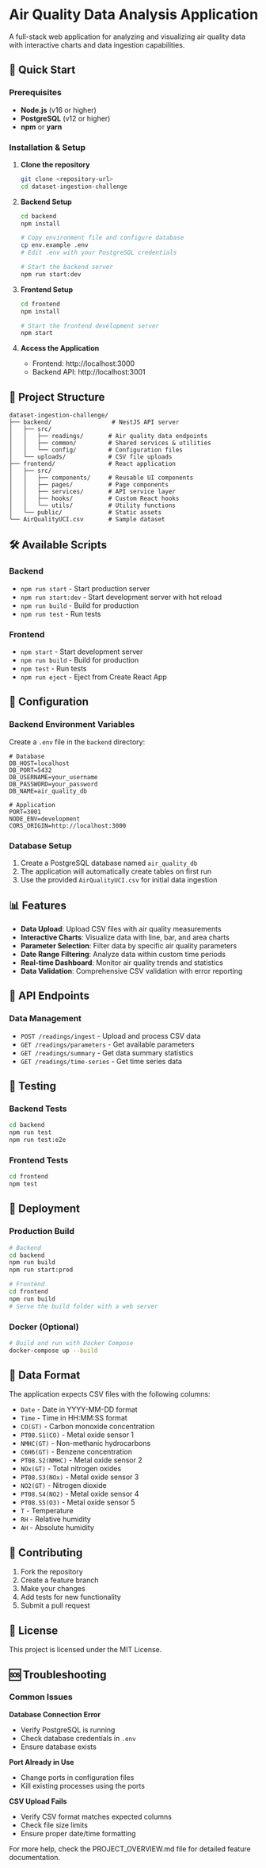 # Air Quality Data Analysis Application

A full-stack web application for analyzing and visualizing air quality data with interactive charts and data ingestion capabilities.

## 🚀 Quick Start

### Prerequisites

- **Node.js** (v16 or higher)
- **PostgreSQL** (v12 or higher)
- **npm** or **yarn**

### Installation & Setup

1. **Clone the repository**

   ```bash
   git clone <repository-url>
   cd dataset-ingestion-challenge
   ```

2. **Backend Setup**

   ```bash
   cd backend
   npm install

   # Copy environment file and configure database
   cp env.example .env
   # Edit .env with your PostgreSQL credentials

   # Start the backend server
   npm run start:dev
   ```

3. **Frontend Setup**

   ```bash
   cd frontend
   npm install

   # Start the frontend development server
   npm start
   ```

4. **Access the Application**
   - Frontend: http://localhost:3000
   - Backend API: http://localhost:3001

## 📁 Project Structure

```
dataset-ingestion-challenge/
├── backend/                 # NestJS API server
│   ├── src/
│   │   ├── readings/       # Air quality data endpoints
│   │   ├── common/         # Shared services & utilities
│   │   └── config/         # Configuration files
│   └── uploads/            # CSV file uploads
├── frontend/               # React application
│   ├── src/
│   │   ├── components/     # Reusable UI components
│   │   ├── pages/          # Page components
│   │   ├── services/       # API service layer
│   │   ├── hooks/          # Custom React hooks
│   │   └── utils/          # Utility functions
│   └── public/             # Static assets
└── AirQualityUCI.csv       # Sample dataset
```

## 🛠️ Available Scripts

### Backend

- `npm run start` - Start production server
- `npm run start:dev` - Start development server with hot reload
- `npm run build` - Build for production
- `npm run test` - Run tests

### Frontend

- `npm start` - Start development server
- `npm run build` - Build for production
- `npm test` - Run tests
- `npm run eject` - Eject from Create React App

## 🔧 Configuration

### Backend Environment Variables

Create a `.env` file in the `backend` directory:

```env
# Database
DB_HOST=localhost
DB_PORT=5432
DB_USERNAME=your_username
DB_PASSWORD=your_password
DB_NAME=air_quality_db

# Application
PORT=3001
NODE_ENV=development
CORS_ORIGIN=http://localhost:3000
```

### Database Setup

1. Create a PostgreSQL database named `air_quality_db`
2. The application will automatically create tables on first run
3. Use the provided `AirQualityUCI.csv` for initial data ingestion

## 📊 Features

- **Data Upload**: Upload CSV files with air quality measurements
- **Interactive Charts**: Visualize data with line, bar, and area charts
- **Parameter Selection**: Filter data by specific air quality parameters
- **Date Range Filtering**: Analyze data within custom time periods
- **Real-time Dashboard**: Monitor air quality trends and statistics
- **Data Validation**: Comprehensive CSV validation with error reporting

## 🎯 API Endpoints

### Data Management

- `POST /readings/ingest` - Upload and process CSV data
- `GET /readings/parameters` - Get available parameters
- `GET /readings/summary` - Get data summary statistics
- `GET /readings/time-series` - Get time series data

## 🧪 Testing

### Backend Tests

```bash
cd backend
npm run test
npm run test:e2e
```

### Frontend Tests

```bash
cd frontend
npm test
```

## 🚀 Deployment

### Production Build

```bash
# Backend
cd backend
npm run build
npm run start:prod

# Frontend
cd frontend
npm run build
# Serve the build folder with a web server
```

### Docker (Optional)

```bash
# Build and run with Docker Compose
docker-compose up --build
```

## 📝 Data Format

The application expects CSV files with the following columns:

- `Date` - Date in YYYY-MM-DD format
- `Time` - Time in HH:MM:SS format
- `CO(GT)` - Carbon monoxide concentration
- `PT08.S1(CO)` - Metal oxide sensor 1
- `NMHC(GT)` - Non-methanic hydrocarbons
- `C6H6(GT)` - Benzene concentration
- `PT08.S2(NMHC)` - Metal oxide sensor 2
- `NOx(GT)` - Total nitrogen oxides
- `PT08.S3(NOx)` - Metal oxide sensor 3
- `NO2(GT)` - Nitrogen dioxide
- `PT08.S4(NO2)` - Metal oxide sensor 4
- `PT08.S5(O3)` - Metal oxide sensor 5
- `T` - Temperature
- `RH` - Relative humidity
- `AH` - Absolute humidity

## 🤝 Contributing

1. Fork the repository
2. Create a feature branch
3. Make your changes
4. Add tests for new functionality
5. Submit a pull request

## 📄 License

This project is licensed under the MIT License.

## 🆘 Troubleshooting

### Common Issues

**Database Connection Error**

- Verify PostgreSQL is running
- Check database credentials in `.env`
- Ensure database exists

**Port Already in Use**

- Change ports in configuration files
- Kill existing processes using the ports

**CSV Upload Fails**

- Verify CSV format matches expected columns
- Check file size limits
- Ensure proper date/time formatting

For more help, check the PROJECT_OVERVIEW.md file for detailed feature documentation.
